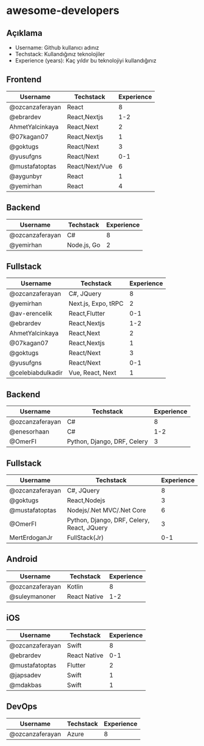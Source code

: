 # awesome-developers

## Açıklama

- Username: Github kullanıcı adınız
- Techstack: Kullandığınız teknolojiler
- Experience (years): Kaç yıldır bu teknolojiyi kullandığınız


## Frontend
| Username        | Techstack | Experience |
| --------------- | --------- | ---------- |
| @ozcanzaferayan | React     | 8          |
| @ebrardev       | React,Nextjs | 1-2     |
| AhmetYalcinkaya | React,Next | 2         |
| @07kagan07 | React,Nextjs     | 1        |
| @goktugs        | React/Next | 3         |
| @yusufgns       | React/Next| 0-1        |
| @mustafatoptas  | React/Next/Vue| 6          |
| @aygunbyr       | React     | 1          |
| @yemirhan       | React     | 4          |

## Backend
| Username        | Techstack  | Experience |
| --------------- | ---------- | ---------- |
| @ozcanzaferayan | C#         | 8          |
| @yemirhan       | Node.js, Go      | 2    |

## Fullstack
| Username        | Techstack  | Experience |
| --------------- | ---------- | ---------- |
| @ozcanzaferayan | C#, JQuery | 8          |
| @yemirhan | Next.js, Expo, tRPC | 2       |
| @av-erencelik   | React,Flutter| 0-1      |
| @ebrardev       | React,Nextjs | 1-2      |
| AhmetYalcinkaya | React,Next | 2          |
| @07kagan07 | React,Nextjs     | 1         |
| @goktugs        | React/Next | 3          |
| @yusufgns       | React/Next| 0-1         |
|@celebiabdulkadir|Vue, React, Next | 1     |

## Backend

| Username        | Techstack | Experience |
| --------------- | --------- | ---------- |
| @ozcanzaferayan | C#        | 8          |
| @enesorhaan     | C#        | 1-2        |
| @OmerFI         | Python, Django, DRF, Celery | 3 |

## Fullstack

| Username        | Techstack    | Experience |
| --------------- | ------------ | ---------- |
| @ozcanzaferayan | C#, JQuery   | 8          |
| @goktugs        | React,Nodejs | 3          |
| @mustafatoptas  | Nodejs/.Net MVC/.Net Core | 6          |
| @OmerFI         | Python, Django, DRF, Celery, React, JQuery | 3 |
| MertErdoganJr   | FullStack(Jr)  | 0-1 |

## Android

| Username        | Techstack | Experience |
| --------------- | --------- | ---------- |
| @ozcanzaferayan | Kotlin    | 8          |
| @suleymanoner   | React Native | 1-2     |

## iOS
| Username        | Techstack  | Experience |
| --------------- | ---------- | ---------- |
| @ozcanzaferayan | Swift      | 8          |
| @ebrardev       | React Native | 0-1      |
| @mustafatoptas  | Flutter | 2             |
| @japsadev       | Swift      | 1          |
| @mdakbas        | Swift      | 1          |

## DevOps
| Username        | Techstack  | Experience |
| --------------- | ---------- | ---------- |
| @ozcanzaferayan | Azure      | 8          |
